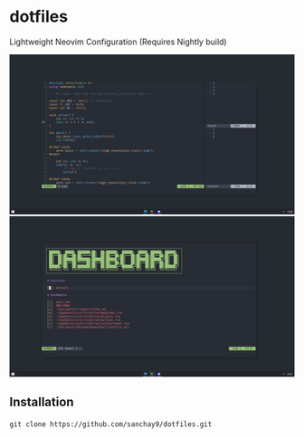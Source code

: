 # dotfiles

Lightweight Neovim Configuration (Requires Nightly build)

![code](preview/code.png)
![dashboard](preview/dashboard.png)


## Installation

    git clone https://github.com/sanchay9/dotfiles.git

